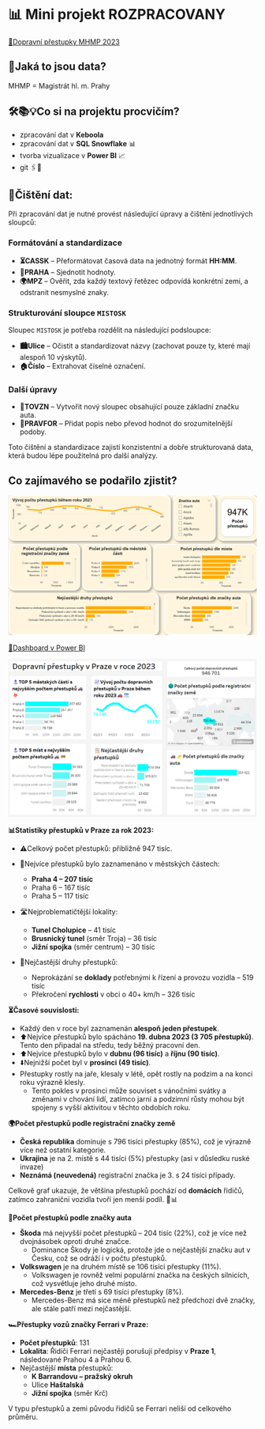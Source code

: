 # 📊 Mini projekt ROZPRACOVANY
[🔗Dopravní přestupky MHMP 2023](https://opendata.praha.eu/datasets/https%3A%2F%2Fapi.opendata.praha.eu%2Flod%2Fcatalog%2F1aba6dfc-0662-4dca-9326-07698e9af0fb)

## 🧐Jaká to jsou data?   

MHMP = Magistrát hl. m. Prahy
 
## 🛠️📚💡Co si na projektu procvičím? 

- zpracování dat v **Keboola**
- zpracování dat v **SQL Snowflake** 📊
- tvorba vizualizace v **Power BI** 📈
- git 🖇️💾

## 🧹Čištění dat:

Při zpracování dat je nutné provést následující úpravy a čištění jednotlivých sloupců:

### Formátování a standardizace

- **⏳CASSK** – Přeformátovat časová data na jednotný formát **HH:MM**.
- **📌PRAHA** – Sjednotit hodnoty.
- **🌍MPZ** – Ověřit, zda každý textový řetězec odpovídá konkrétní zemi, a odstranit nesmyslné znaky.

### Strukturování sloupce `MISTOSK`

Sloupec `MISTOSK` je potřeba rozdělit na následující podsloupce:
- **🏙️Ulice** – Očistit a standardizovat názvy (zachovat pouze ty, které mají alespoň 10 výskytů).
- **🏠Číslo** – Extrahovat číselné označení.

### Další úpravy

- **🚗TOVZN** – Vytvořit nový sloupec obsahující pouze základní značku auta.
- **📖PRAVFOR** – Přidat popis nebo převod hodnot do srozumitelnější podoby.


Toto čištění a standardizace zajistí konzistentní a dobře strukturovaná data, která budou lépe použitelná pro další analýzy.

## Co zajímavého se podařilo zjistit?

![Dashboard screen](https://github.com/DanielaAntosova/Dopravni-prestupky-MHMP-2023/blob/main/Printscreen_dashboardu_prestupku.png "Dashboard_printscreen")

[🔗Dashboard v Power BI](https://github.com/DanielaAntosova/Dopravni-prestupky-MHMP-2023/blob/main/Prestupky.pbix)

![Dashboard screen](https://github.com/DanielaAntosova/Dopravni-prestupky-MHMP-2023/blob/main/Printscreen_dashboardu_prestupku_Tableau.png "Dashboard_printscreen Tableau")



**📊Statistiky přestupků v Praze za rok 2023:**

- ⚠️Celkový počet přestupků: přibližně 947 tisíc.
- 📍Nejvíce přestupků bylo zaznamenáno v městských částech:
  - **Praha 4 – 207 tisíc**
  - Praha 6 – 167 tisíc
  - Praha 5 – 117 tisíc

- 🛣️Nejproblematičtější lokality:
  - **Tunel Cholupice** – 41 tisíc 
  - **Brusnický tunel** (směr Troja) – 36 tisíc 
  - **Jižní spojka** (směr centrum) – 30 tisíc 
- 📖Nejčastější druhy přestupků:
  - Neprokázání se **doklady** potřebnými k řízení a provozu vozidla – 519 tisíc
  - Překročení **rychlosti** v obci o 40+ km/h – 326 tisíc
  

**⏳Časové souvislosti:** 
- Každý den v roce byl zaznamenán **alespoň jeden přestupek**.
- ⬆️Nejvíce přestupků bylo spácháno **19. dubna 2023 (3 705 přestupků)**. Tento den připadal na středu, tedy běžný pracovní den.
- ⬆️Nejvíce přestupků bylo v **dubnu (96 tisíc)** a **říjnu (90 tisíc)**.
- ⬇️Nejnižší počet byl v **prosinci (49 tisíc)**.
- Přestupky rostly na jaře, klesaly v létě, opět rostly na podzim a na konci roku výrazně klesly. 
  - Tento pokles v prosinci může souviset s vánočními svátky a změnami v chování lidí, zatímco jarní a podzimní růsty mohou být spojeny s vyšší aktivitou v těchto obdobích roku.

**🌍Počet přestupků podle registrační značky země**
- **Česká republika** dominuje s 796 tisíci přestupky (85%), což je výrazně více než ostatní kategorie.
- **Ukrajina** je na 2. místě s 44 tisíci (5%) přestupky (asi v důsledku ruské invaze)
- **Neznámá (neuvedená)** registrační značka je 3. s 24 tisíci případy.

Celkově graf ukazuje, že většina přestupků pochází od **domácích** řidičů, zatímco zahraniční vozidla tvoří jen menší podíl. 🚗📊

**🚗Počet přestupků podle značky auta**
- **Škoda** má nejvyšší počet přestupků – 204 tisíc (22%), což je více než dvojnásobek oproti druhé značce.
  - Dominance Škody je logická, protože jde o nejčastější značku aut v Česku, což se odráží i v počtu přestupků.
- **Volkswagen** je na druhém místě se 106 tisíci přestupky (11%).
  - Volkswagen je rovněž velmi populární značka na českých silnicích, což vysvětluje jeho druhé místo.
- **Mercedes-Benz** je třetí s 69 tisíci přestupky (8%).
  - Mercedes-Benz má sice méně přestupků než předchozí dvě značky, ale stále patří mezi nejčastější.

**🏎️Přestupky vozů značky Ferrari v Praze:**

- **Počet přestupků**: 131
- **Lokalita**: Řidiči Ferrari nejčastěji porušují předpisy v **Praze 1**, následované Prahou 4 a Prahou 6.
- Nejčastější **místa** přestupků:
  - **K Barrandovu – pražský okruh**
  - Ulice **Haštalská**
  - **Jižní spojka** (směr Krč)

V typu přestupků a zemi původu řidičů se Ferrari neliší od celkového průměru.






